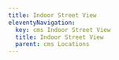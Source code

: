 ```yaml
---
title: Indoor Street View
eleventyNavigation:
  key: cms Indoor Street View
  title: Indoor Street View
  parent: cms Locations
---
```

